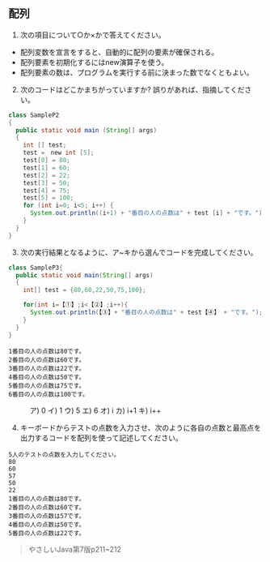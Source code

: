 ## 配列
1. 次の項目について○か×かで答えてください。
 - 配列変数を宣言をすると、自動的に配列の要素が確保される。
 - 配列要素を初期化するにはnew演算子を使う。
 - 配列要素の数は、プログラムを実行する前に決まった数でなくともよい。

2. 次のコードはどこかまちがっていますか? 誤りがあれば、指摘してください。
~~~ Java
class SampleP2
{
  public static void main (String[] args)
  {
    int [] test;
    test =　new int [5];
    test[0] = 80;
    test[1] = 60;
    test[2] = 22;
    test[3] = 50;
    test[4] = 75;
    test[5] = 100;
    for (int i=0; i<5; i++) {
      System.out.println((i+1) + "番目の人の点数は" + test [i] + "です。");
    }
  }
}
~~~

3. 次の実行結果となるように、ア~キから選んでコードを完成してください。
~~~ Java
class SampleP3{
  public static void main(String[] args)
  {
    int[] test = {80,60,22,50,75,100};

    for(int i=【①】;i<【②】;i++){
      System.out.println(【③】+ "番目の人の点数は" + test【④】 + "です。");
    }
  }
}
~~~
~~~
1番目の人の点数は80です。
2番目の人の点数は60です。
3番目の人の点数は22です。
4番目の人の点数は50です。
5番目の人の点数は75です。
6番目の人の点数は100です。
~~~

　　　ア) 0 イ) 1 ウ) 5 エ) 6 オ) i カ) i+1 キ) i++

4. キーボードからテストの点数を入力させ、次のように各自の点数と最高点を出力するコードを配列を使って記述してください。
~~~
5人のテストの点数を入力してください。
80
60
57
50
22
1番目の人の点数は80です。
2番目の人の点数は60です。
3番目の人の点数は57です。
4番目の人の点数は50です。
5番目の人の点数は22です。
~~~

> やさしいJava第7版p211~212
